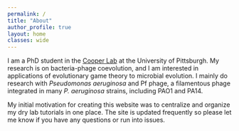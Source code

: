 ```yaml
---
permalink: /
title: "About"
author_profile: true
layout: home
classes: wide
---
```


I am a PhD student in the [Cooper Lab](http://micropopbio.org/) at the University of Pittsburgh. My research is on bacteria-phage coevolution, and I am interested in applications of evolutionary game theory to microbial evolution. I mainly do research with *Pseudomonas aeruginosa* and Pf phage, a filamentous phage integrated in many *P. aeruginosa* strains, including PAO1 and PA14.

My initial motivation for creating this website was to centralize and organize my dry lab tutorials in one place. The site is updated frequently so please let me know if you have any questions or run into issues.